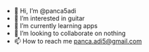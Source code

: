 - 👋 Hi, I’m @panca5adi
- 👀 I’m interested in guitar
- 🌱 I’m currently learning apps
- 💞️ I’m looking to collaborate on nothing
- 📫 How to reach me panca.adi5@gmail.com

<!---
panca5adi/panca5adi is a ✨ special ✨ repository because its `README.md` (this file) appears on your GitHub profile.
You can click the Preview link to take a look at your changes.
--->
